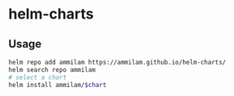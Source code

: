 # helm-charts

## Usage

```bash
helm repo add ammilam https://ammilam.github.io/helm-charts/
helm search repo ammilam
# select a chart
helm install ammilam/$chart
```